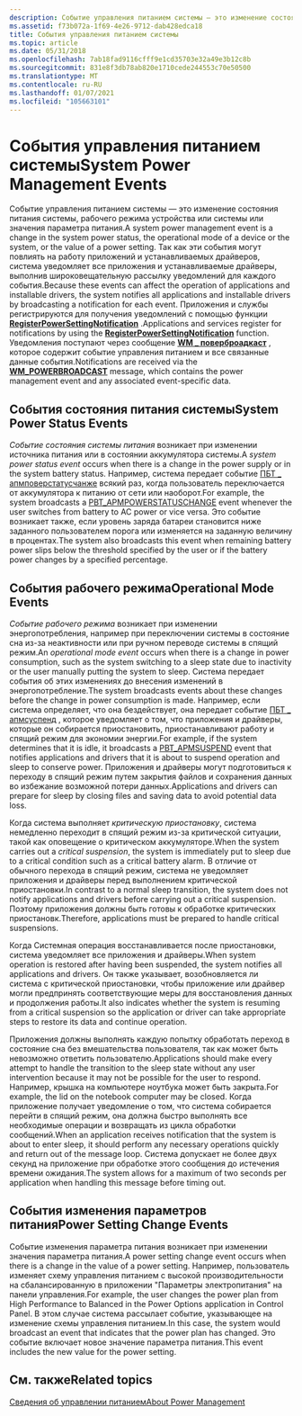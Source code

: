```yaml
---
description: Событие управления питанием системы — это изменение состояния питания системы, рабочего режима устройства или системы или значения параметра питания.
ms.assetid: f73b072a-1f69-4e26-9712-dab428edca18
title: События управления питанием системы
ms.topic: article
ms.date: 05/31/2018
ms.openlocfilehash: 7ab18fad9116cfff9e1cd35703e32a49e3b12c8b
ms.sourcegitcommit: 831e8f3db78ab820e1710cede244553c70e50500
ms.translationtype: MT
ms.contentlocale: ru-RU
ms.lasthandoff: 01/07/2021
ms.locfileid: "105663101"
---
```

# <a name="system-power-management-events"></a><span data-ttu-id="0a720-103">События управления питанием системы</span><span class="sxs-lookup"><span data-stu-id="0a720-103">System Power Management Events</span></span>

<span data-ttu-id="0a720-104">Событие управления питанием системы — это изменение состояния питания системы, рабочего режима устройства или системы или значения параметра питания.</span><span class="sxs-lookup"><span data-stu-id="0a720-104">A system power management event is a change in the system power status, the operational mode of a device or the system, or the value of a power setting.</span></span> <span data-ttu-id="0a720-105">Так как эти события могут повлиять на работу приложений и устанавливаемых драйверов, система уведомляет все приложения и устанавливаемые драйверы, выполнив широковещательную рассылку уведомлений для каждого события.</span><span class="sxs-lookup"><span data-stu-id="0a720-105">Because these events can affect the operation of applications and installable drivers, the system notifies all applications and installable drivers by broadcasting a notification for each event.</span></span> <span data-ttu-id="0a720-106">Приложения и службы регистрируются для получения уведомлений с помощью функции [**RegisterPowerSettingNotification**](/windows/desktop/api/WinUser/nf-winuser-registerpowersettingnotification) .</span><span class="sxs-lookup"><span data-stu-id="0a720-106">Applications and services register for notifications by using the [**RegisterPowerSettingNotification**](/windows/desktop/api/WinUser/nf-winuser-registerpowersettingnotification) function.</span></span> <span data-ttu-id="0a720-107">Уведомления поступают через сообщение [**WM \_ поверброадкаст**](wm-powerbroadcast.md) , которое содержит событие управления питанием и все связанные данные события.</span><span class="sxs-lookup"><span data-stu-id="0a720-107">Notifications are received via the [**WM\_POWERBROADCAST**](wm-powerbroadcast.md) message, which contains the power management event and any associated event-specific data.</span></span>

## <a name="system-power-status-events"></a><span data-ttu-id="0a720-108">События состояния питания системы</span><span class="sxs-lookup"><span data-stu-id="0a720-108">System Power Status Events</span></span>

<span data-ttu-id="0a720-109">*Событие состояния системы питания* возникает при изменении источника питания или в состоянии аккумулятора системы.</span><span class="sxs-lookup"><span data-stu-id="0a720-109">A *system power status event* occurs when there is a change in the power supply or in the system battery status.</span></span> <span data-ttu-id="0a720-110">Например, система передает событие [ПБТ \_ апмповерстатусчанже](pbt-apmpowerstatuschange.md) всякий раз, когда пользователь переключается от аккумулятора к питанию от сети или наоборот.</span><span class="sxs-lookup"><span data-stu-id="0a720-110">For example, the system broadcasts a [PBT\_APMPOWERSTATUSCHANGE](pbt-apmpowerstatuschange.md) event whenever the user switches from battery to AC power or vice versa.</span></span> <span data-ttu-id="0a720-111">Это событие возникает также, если уровень заряда батареи становится ниже заданного пользователем порога или изменяется на заданную величину в процентах.</span><span class="sxs-lookup"><span data-stu-id="0a720-111">The system also broadcasts this event when remaining battery power slips below the threshold specified by the user or if the battery power changes by a specified percentage.</span></span>

## <a name="operational-mode-events"></a><span data-ttu-id="0a720-112">События рабочего режима</span><span class="sxs-lookup"><span data-stu-id="0a720-112">Operational Mode Events</span></span>

<span data-ttu-id="0a720-113">*Событие рабочего режима* возникает при изменении энергопотребления, например при переключении системы в состояние сна из-за неактивности или при ручном переводе системы в спящий режим.</span><span class="sxs-lookup"><span data-stu-id="0a720-113">An *operational mode event* occurs when there is a change in power consumption, such as the system switching to a sleep state due to inactivity or the user manually putting the system to sleep.</span></span> <span data-ttu-id="0a720-114">Система передает события об этих изменениях до внесения изменений в энергопотребление.</span><span class="sxs-lookup"><span data-stu-id="0a720-114">The system broadcasts events about these changes before the change in power consumption is made.</span></span> <span data-ttu-id="0a720-115">Например, если система определяет, что она бездействует, она передает событие [ПБТ \_ апмсуспенд](pbt-apmsuspend.md) , которое уведомляет о том, что приложения и драйверы, которые он собирается приостановить, приостанавливают работу и спящий режим для экономии энергии.</span><span class="sxs-lookup"><span data-stu-id="0a720-115">For example, if the system determines that it is idle, it broadcasts a [PBT\_APMSUSPEND](pbt-apmsuspend.md) event that notifies applications and drivers that it is about to suspend operation and sleep to conserve power.</span></span> <span data-ttu-id="0a720-116">Приложения и драйверы могут подготовиться к переходу в спящий режим путем закрытия файлов и сохранения данных во избежание возможной потери данных.</span><span class="sxs-lookup"><span data-stu-id="0a720-116">Applications and drivers can prepare for sleep by closing files and saving data to avoid potential data loss.</span></span>

<span data-ttu-id="0a720-117">Когда система выполняет *критическую приостановку*, система немедленно переходит в спящий режим из-за критической ситуации, такой как оповещение о критическом аккумуляторе.</span><span class="sxs-lookup"><span data-stu-id="0a720-117">When the system carries out a *critical suspension*, the system is immediately put to sleep due to a critical condition such as a critical battery alarm.</span></span> <span data-ttu-id="0a720-118">В отличие от обычного перехода в спящий режим, система не уведомляет приложения и драйверы перед выполнением критической приостановки.</span><span class="sxs-lookup"><span data-stu-id="0a720-118">In contrast to a normal sleep transition, the system does not notify applications and drivers before carrying out a critical suspension.</span></span> <span data-ttu-id="0a720-119">Поэтому приложения должны быть готовы к обработке критических приостановк.</span><span class="sxs-lookup"><span data-stu-id="0a720-119">Therefore, applications must be prepared to handle critical suspensions.</span></span>

<span data-ttu-id="0a720-120">Когда Системная операция восстанавливается после приостановки, система уведомляет все приложения и драйверы.</span><span class="sxs-lookup"><span data-stu-id="0a720-120">When system operation is restored after having been suspended, the system notifies all applications and drivers.</span></span> <span data-ttu-id="0a720-121">Он также указывает, возобновляется ли система с критической приостановки, чтобы приложение или драйвер могли предпринять соответствующие меры для восстановления данных и продолжения работы.</span><span class="sxs-lookup"><span data-stu-id="0a720-121">It also indicates whether the system is resuming from a critical suspension so the application or driver can take appropriate steps to restore its data and continue operation.</span></span>

<span data-ttu-id="0a720-122">Приложения должны выполнять каждую попытку обработать переход в состояние сна без вмешательства пользователя, так как может быть невозможно ответить пользователю.</span><span class="sxs-lookup"><span data-stu-id="0a720-122">Applications should make every attempt to handle the transition to the sleep state without any user intervention because it may not be possible for the user to respond.</span></span> <span data-ttu-id="0a720-123">Например, крышка на компьютере ноутбука может быть закрыта.</span><span class="sxs-lookup"><span data-stu-id="0a720-123">For example, the lid on the notebook computer may be closed.</span></span> <span data-ttu-id="0a720-124">Когда приложение получает уведомление о том, что система собирается перейти в спящий режим, она должна быстро выполнять все необходимые операции и возвращать из цикла обработки сообщений.</span><span class="sxs-lookup"><span data-stu-id="0a720-124">When an application receives notification that the system is about to enter sleep, it should perform any necessary operations quickly and return out of the message loop.</span></span> <span data-ttu-id="0a720-125">Система допускает не более двух секунд на приложение при обработке этого сообщения до истечения времени ожидания.</span><span class="sxs-lookup"><span data-stu-id="0a720-125">The system allows for a maximum of two seconds per application when handling this message before timing out.</span></span>

## <a name="power-setting-change-events"></a><span data-ttu-id="0a720-126">События изменения параметров питания</span><span class="sxs-lookup"><span data-stu-id="0a720-126">Power Setting Change Events</span></span>

<span data-ttu-id="0a720-127">Событие изменения параметра питания возникает при изменении значения параметра питания.</span><span class="sxs-lookup"><span data-stu-id="0a720-127">A power setting change event occurs when there is a change in the value of a power setting.</span></span> <span data-ttu-id="0a720-128">Например, пользователь изменяет схему управления питанием с высокой производительности на сбалансированную в приложении "Параметры электропитания" на панели управления.</span><span class="sxs-lookup"><span data-stu-id="0a720-128">For example, the user changes the power plan from High Performance to Balanced in the Power Options application in Control Panel.</span></span> <span data-ttu-id="0a720-129">В этом случае система рассылает событие, указывающее на изменение схемы управления питанием.</span><span class="sxs-lookup"><span data-stu-id="0a720-129">In this case, the system would broadcast an event that indicates that the power plan has changed.</span></span> <span data-ttu-id="0a720-130">Это событие включает новое значение параметра питания.</span><span class="sxs-lookup"><span data-stu-id="0a720-130">This event includes the new value for the power setting.</span></span>

## <a name="related-topics"></a><span data-ttu-id="0a720-131">См. также</span><span class="sxs-lookup"><span data-stu-id="0a720-131">Related topics</span></span>

<dl> <dt>

[<span data-ttu-id="0a720-132">Сведения об управлении питанием</span><span class="sxs-lookup"><span data-stu-id="0a720-132">About Power Management</span></span>](about-power-management.md)
</dt> </dl>

 

 



